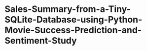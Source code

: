 # Sales-Summary-from-a-Tiny-SQLite-Database-using-Python-Movie-Success-Prediction-and-Sentiment-Study